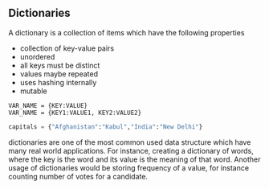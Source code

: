 ## Dictionaries

A dictionary is a collection of items which have the following properties

- collection of key-value pairs
- unordered
- all keys must be distinct
- values maybe repeated
- uses hashing internally
- mutable

```PY
VAR_NAME = {KEY:VALUE}
VAR_NAME = {KEY1:VALUE1, KEY2:VALUE2}
```

```py
capitals = {"Afghanistan":"Kabul","India":"New Delhi"}
```

dictionaries are one of the most common used data structure which have many real world applications.
For instance, creating a dictionary of words, where the key is the word and its value is the meaning of that word.
Another usage of dictionaries would be storing frequency of a value, for instance counting number of votes for a candidate.
